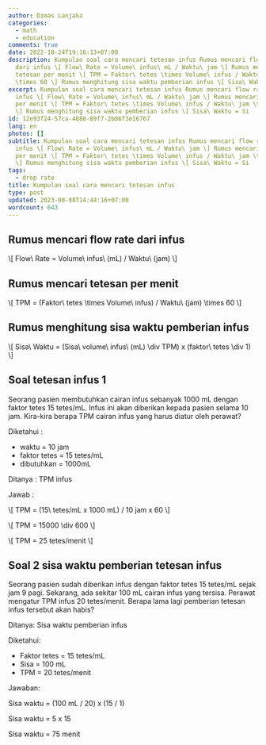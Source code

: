 ```yaml
---
author: Dimas Lanjaka
categories:
  - math
  - education
comments: true
date: 2022-10-24T19:16:13+07:00
description: Kumpulan soal cara mencari tetesan infus Rumus mencari flow rate
  dari infus \[ Flow\ Rate = Volume\ infus\ mL / Waktu\ jam \] Rumus mencari
  tetesan per menit \[ TPM = Faktor\ tetes \times Volume\ infus / Waktu\ jam
  \times 60 \] Rumus menghitung sisa waktu pemberian infus \[ Sisa\ Waktu = Si
excerpt: Kumpulan soal cara mencari tetesan infus Rumus mencari flow rate dari
  infus \[ Flow\ Rate = Volume\ infus\ mL / Waktu\ jam \] Rumus mencari tetesan
  per menit \[ TPM = Faktor\ tetes \times Volume\ infus / Waktu\ jam \times 60
  \] Rumus menghitung sisa waktu pemberian infus \[ Sisa\ Waktu = Si
id: 12e93f24-57ca-4888-89f7-2b86f3e16767
lang: en
photos: []
subtitle: Kumpulan soal cara mencari tetesan infus Rumus mencari flow rate dari
  infus \[ Flow\ Rate = Volume\ infus\ mL / Waktu\ jam \] Rumus mencari tetesan
  per menit \[ TPM = Faktor\ tetes \times Volume\ infus / Waktu\ jam \times 60
  \] Rumus menghitung sisa waktu pemberian infus \[ Sisa\ Waktu = Si
tags:
  - drop rate
title: Kumpulan soal cara mencari tetesan infus
type: post
updated: 2023-08-08T14:44:16+07:00
wordcount: 643
---
```


## Rumus mencari flow rate dari infus

<p>\[ Flow\ Rate = Volume\ infus\ (mL) / Waktu\ (jam) \]</p>

## Rumus mencari tetesan per menit

<p>\[ TPM = (Faktor\ tetes \times Volume\ infus) / Waktu\ (jam) \times 60 \]</p>

## Rumus menghitung sisa waktu pemberian infus

<p>\[ Sisa\ Waktu = (Sisa\ volume\ infus\ (mL) \div TPM) x (faktor\ tetes \div 1) \]</p>

## Soal tetesan infus 1
Seorang pasien membutuhkan cairan infus sebanyak 1000 mL dengan faktor tetes 15 tetes/mL. Infus ini akan diberikan kepada pasien selama 10 jam. Kira-kira berapa TPM cairan infus yang harus diatur oleh perawat?

Diketahui :

- waktu = 10 jam
- faktor tetes = 15 tetes/mL
- dibutuhkan = 1000mL

Ditanya : TPM infus

Jawab :

<p>\[ TPM = (15\ tetes/mL x 1000 mL) / 10 jam x 60 \]</p>

<p>\[ TPM = 15000 \div 600 \]</p>

<p>\[ TPM = 25 tetes/menit \]</p>

## Soal 2 sisa waktu pemberian tetesan infus
Seorang pasien sudah diberikan infus dengan faktor tetes 15 tetes/mL sejak jam 9 pagi. Sekarang, ada sekitar 100 mL cairan infus yang tersisa. Perawat mengatur TPM infus 20 tetes/menit. Berapa lama lagi pemberian tetesan infus tersebut akan habis?

Ditanya: Sisa waktu pemberian infus

Diketahui:
- Faktor tetes = 15 tetes/mL
- Sisa = 100 mL
- TPM = 20 tetes/menit

Jawaban:

Sisa waktu = (100 mL / 20) x (15 / 1)

Sisa waktu = 5 x 15

Sisa waktu = 75 menit

<script src="https://raw.githack.com/dimaslanjaka/Web-Manajemen/master/mathjax/loader.js"></script>